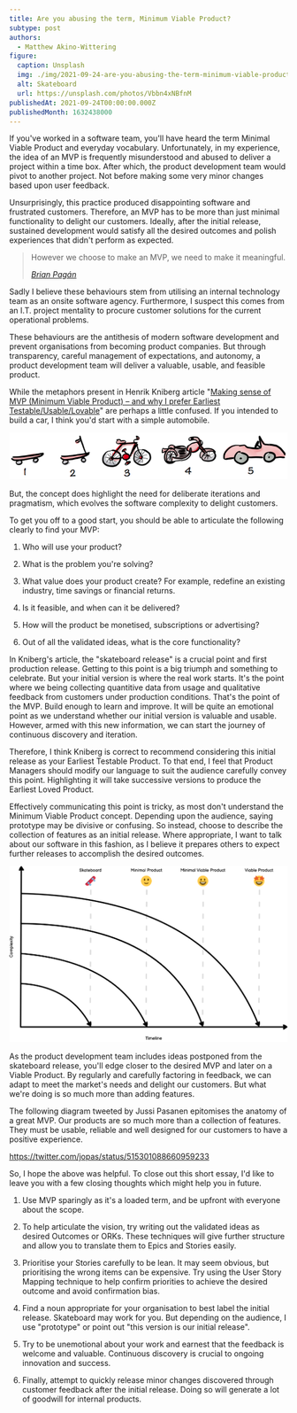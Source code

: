 ```yaml
---
title: Are you abusing the term, Minimum Viable Product?
subtype: post
authors:
  - Matthew Akino-Wittering
figure:
  caption: Unsplash
  img: ./img/2021-09-24-are-you-abusing-the-term-minimum-viable-product.jpg
  alt: Skateboard
  url: https://unsplash.com/photos/Vbbn4xNBfnM
publishedAt: 2021-09-24T00:00:00.000Z
publishedMonth: 1632438000
---
```

If you've worked in a software team, you'll have heard the term Minimal Viable Product and everyday vocabulary. Unfortunately, in my experience, the idea of an MVP is frequently misunderstood and abused to deliver a project within a time box. After which, the product development team would pivot to another project. Not before making some very minor changes based upon user feedback.

Unsurprisingly, this practice produced disappointing software and frustrated customers. Therefore, an MVP has to be more than just minimal functionality to delight our customers. Ideally, after the initial release, sustained development would satisfy all the desired outcomes and polish experiences that didn't perform as expected.

> However we choose to make an MVP, we need to make it meaningful.
>
> <cite>[Brian Pagán](https://brianpagan.net/2015/lean-startup-mvp-how-to-make-meaningful-products/)</cite>

Sadly I believe these behaviours stem from utilising an internal technology team as an onsite software agency. Furthermore, I suspect this comes from an I.T. project mentality to procure customer solutions for the current operational problems.

These behaviours are the antithesis of modern software development and prevent organisations from becoming product companies. But through transparency, careful management of expectations, and autonomy, a product development team will deliver a valuable, usable, and feasible product.

While the metaphors present in Henrik Kniberg article "[Making sense of MVP (Minimum Viable Product) – and why I prefer Earliest Testable/Usable/Lovable](https://blog.crisp.se/2016/01/25/henrikkniberg/making-sense-of-mvp)" are perhaps a little confused. If you intended to build a car, I think you'd start with a simple automobile.

![Skateboard, Scooter, Bicycle, Motorcycle and Car by  Henrik Kniberg](./img/2021-09-24-iterations.png)

But, the concept does highlight the need for deliberate iterations and pragmatism, which evolves the software complexity to delight customers.

To get you off to a good start, you should be able to articulate the following clearly to find your MVP:

1. Who will use your product?

2. What is the problem you're solving?

3. What value does your product create? For example, redefine an existing industry, time savings or financial returns.

4. Is it feasible, and when can it be delivered?

5. How will the product be monetised, subscriptions or advertising?

6. Out of all the validated ideas, what is the core functionality?

In Kniberg's article, the "skateboard release" is a crucial point and first production release. Getting to this point is a big triumph and something to celebrate. But your initial version is where the real work starts. It's the point where we being collecting quantitive data from usage and qualitative feedback from customers under production conditions. That's the point of the MVP. Build enough to learn and improve. It will be quite an emotional point as we understand whether our initial version is valuable and usable. However, armed with this new information, we can start the journey of continuous discovery and iteration.

Therefore, I think Kniberg is correct to recommend considering this initial release as your Earliest Testable Product. To that end, I feel that Product Managers should modify our language to suit the audience carefully convey this point. Highlighting it will take successive versions to produce the Earliest Loved Product.

Effectively communicating this point is tricky, as most don't understand the Minimum Viable Product concept. Depending upon the audience, saying prototype may be divisive or confusing. So instead, choose to describe the collection of features as an initial release. Where appropriate, I want to talk about our software in this fashion, as I believe it prepares others to expect further releases to accomplish the desired outcomes.

![Minimal Product Timeline](./img/2021-09-24-minimal-viable-product-timeline.png)

As the product development team includes ideas postponed from the skateboard release, you'll edge closer to the desired MVP and later on a Viable Product. By regularly and carefully factoring in feedback, we can adapt to meet the market's needs and delight our customers. But what we're doing is so much more than adding features.

The following diagram tweeted by Jussi Pasanen epitomises the anatomy of a great MVP. Our products are so much more than a collection of features. They must be usable, reliable and well designed for our customers to have a positive experience.

https://twitter.com/jopas/status/515301088660959233

So, I hope the above was helpful. To close out this short essay, I'd like to leave you with a few closing thoughts which might help you in future.

1. Use MVP sparingly as it's a loaded term, and be upfront with everyone about the scope.

2. To help articulate the vision, try writing out the validated ideas as desired Outcomes or ORKs. These techniques will give further structure and allow you to translate them to Epics and Stories easily.

3. Prioritise your Stories carefully to be lean. It may seem obvious, but prioritising the wrong items can be expensive. Try using the User Story Mapping technique to help confirm priorities to achieve the desired outcome and avoid confirmation bias.

4. Find a noun appropriate for your organisation to best label the initial release. Skateboard may work for you. But depending on the audience, I use "prototype" or point out "this version is our initial release".

5. Try to be unemotional about your work and earnest that the feedback is welcome and valuable. Continuous discovery is crucial to ongoing innovation and success.

6. Finally, attempt to quickly release minor changes discovered through customer feedback after the initial release. Doing so will generate a lot of goodwill for internal products.
